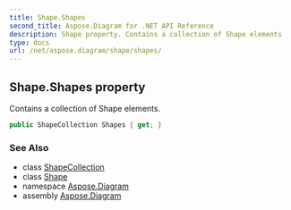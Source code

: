 ```yaml
---
title: Shape.Shapes
second_title: Aspose.Diagram for .NET API Reference
description: Shape property. Contains a collection of Shape elements
type: docs
url: /net/aspose.diagram/shape/shapes/
---
```

## Shape.Shapes property

Contains a collection of Shape elements.

```csharp
public ShapeCollection Shapes { get; }
```

### See Also

* class [ShapeCollection](../../shapecollection/)
* class [Shape](../)
* namespace [Aspose.Diagram](../../shape/)
* assembly [Aspose.Diagram](../../../)


